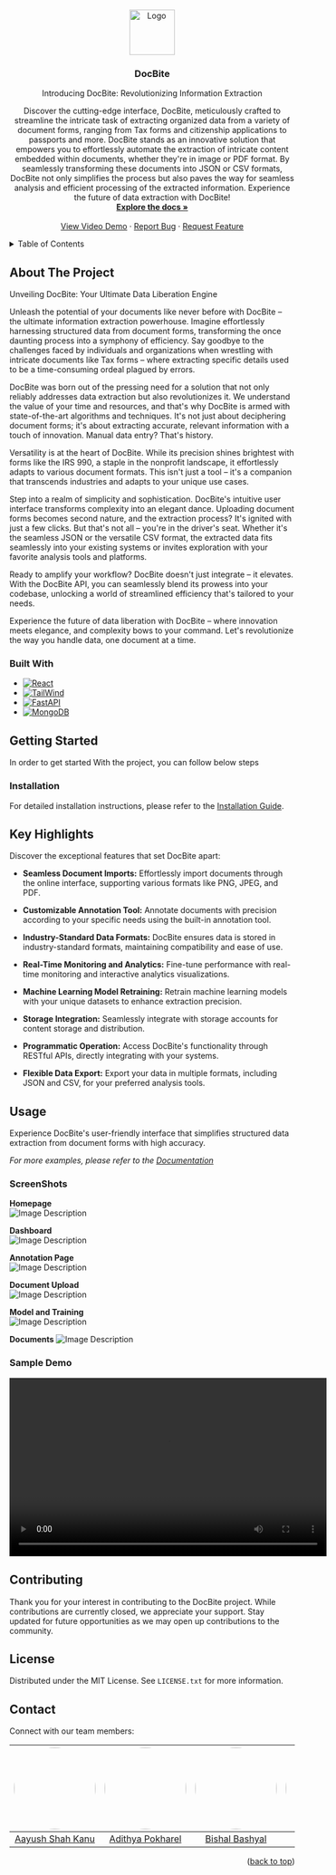 <!-- Improved compatibility of back to top link: See: https://github.com/othneildrew/Best-README-Template/pull/73 -->

<a name="readme-top"></a>

<!-- 
*** Thanks for checking out the Best-README-Template. If you have a suggestion
*** that would make this better, please fork the repo and create a pull request
*** or simply open an issue with the tag "enhancement".
*** Don't forget to give the project a star!
*** Thanks again! Now go create something AMAZING! :D -->


<!-- PROJECT SHIELDS -->

<!-- *** I'm using markdown "reference style" links for readability.
*** Reference links are enclosed in brackets [ ] instead of parentheses ( ).
*** See the bottom of this document for the declaration of the reference variables
*** for contributors-url, forks-url, etc. This is an optional, concise syntax you may use.
*** https://www.markdownguide.org/basic-syntax/#reference-style-links -->


<!-- [![Contributors][contributors-shield]][contributors-url]
[![Forks][forks-shield]][forks-url]
[![Stargazers][stars-shield]][stars-url]
[![Issues][issues-shield]][issues-url]
[![MIT License][license-shield]][license-url]
[![LinkedIn][linkedin-shield]][linkedin-url] -->

<!-- PROJECT LOGO -->
<br />
<div align="center">
  <a href="https://github.com/othneildrew/Best-README-Template">
    <img src="Screenshots/docbite.png" alt="Logo" width="80" height="80">
  </a>

  <h3 align="center">DocBite</h3>

  <p align="center">
    Introducing DocBite: Revolutionizing Information Extraction

Discover the cutting-edge interface, DocBite, meticulously crafted to streamline the intricate task of extracting organized data from a variety of document forms, ranging from Tax forms and citizenship applications to passports and more. DocBite stands as an innovative solution that empowers you to effortlessly automate the extraction of intricate content embedded within documents, whether they're in image or PDF format. By seamlessly transforming these documents into JSON or CSV formats, DocBite not only simplifies the process but also paves the way for seamless analysis and efficient processing of the extracted information. Experience the future of data extraction with DocBite!
    <br />
    <a href="https://github.com/Aayushshah196/Docbite-Docs/"><strong>Explore the docs »</strong></a>
    <br />
    <br />
    <a href="#sample-demo">View Video Demo</a>
    ·
    <a href="https://github.com/Aayushshah196/Docbite-Docs/issues">Report Bug</a>
    ·
    <a href="https://github.com/Aayushshah196/Docbite-Docs/issues">Request Feature</a>
  </p>
</div>

<!-- TABLE OF CONTENTS -->
<details>
  <summary>Table of Contents</summary>
  <ol>
    <li>
      <a href="#about-the-project">About The Project</a>
      <ul>
        <li><a href="#built-with">Built With</a></li>
      </ul>
    </li>
    <li>
      <a href="#getting-started">Getting Started</a>
      <ul>
        <li><a href="#prerequisites">Prerequisites</a></li>
        <li><a href="#installation">Installation</a></li>
      </ul>
    </li>
    <li><a href="#usage">Usage</a></li>
    <li><a href="#roadmap">Roadmap</a></li>
    <li><a href="#contributing">Contributing</a></li>
    <li><a href="#license">License</a></li>
    <li><a href="#contact">Contact</a></li>
    <li><a href="#acknowledgments">Acknowledgments</a></li>
  </ol>
</details>

<!-- ABOUT THE PROJECT -->

## About The Project


Unveiling DocBite: Your Ultimate Data Liberation Engine

Unleash the potential of your documents like never before with DocBite – the ultimate information extraction powerhouse. Imagine effortlessly harnessing structured data from document forms, transforming the once daunting process into a symphony of efficiency. Say goodbye to the challenges faced by individuals and organizations when wrestling with intricate documents like Tax forms – where extracting specific details used to be a time-consuming ordeal plagued by errors.

DocBite was born out of the pressing need for a solution that not only reliably addresses data extraction but also revolutionizes it. We understand the value of your time and resources, and that's why DocBite is armed with state-of-the-art algorithms and techniques. It's not just about deciphering document forms; it's about extracting accurate, relevant information with a touch of innovation. Manual data entry? That's history.

Versatility is at the heart of DocBite. While its precision shines brightest with forms like the IRS 990, a staple in the nonprofit landscape, it effortlessly adapts to various document formats. This isn't just a tool – it's a companion that transcends industries and adapts to your unique use cases.

Step into a realm of simplicity and sophistication. DocBite's intuitive user interface transforms complexity into an elegant dance. Uploading document forms becomes second nature, and the extraction process? It's ignited with just a few clicks. But that's not all – you're in the driver's seat. Whether it's the seamless JSON or the versatile CSV format, the extracted data fits seamlessly into your existing systems or invites exploration with your favorite analysis tools and platforms.

Ready to amplify your workflow? DocBite doesn't just integrate – it elevates. With the DocBite API, you can seamlessly blend its prowess into your codebase, unlocking a world of streamlined efficiency that's tailored to your needs.

Experience the future of data liberation with DocBite – where innovation meets elegance, and complexity bows to your command. Let's revolutionize the way you handle data, one document at a time.


### Built With

- [![React][React.js]][React-url]
- [![TailWind][TailWind.com]][TailWind-url]
- [![FastAPI][FastAPI.com]][FastAPI-url]
- [![MongoDB][MongoDB]][MongoDB-url]


<!-- GETTING STARTED -->

## Getting Started

In order to get started With the project, you can follow below steps

### Installation

For detailed installation instructions, please refer to the [Installation Guide](docs/InstallationGuide.md).


<!-- KEY HIGHLIGHTS -->

## Key Highlights

Discover the exceptional features that set DocBite apart:

- **Seamless Document Imports:** Effortlessly import documents through the online interface, supporting various formats like PNG, JPEG, and PDF.

- **Customizable Annotation Tool:** Annotate documents with precision according to your specific needs using the built-in annotation tool.

- **Industry-Standard Data Formats:** DocBite ensures data is stored in industry-standard formats, maintaining compatibility and ease of use.

- **Real-Time Monitoring and Analytics:** Fine-tune performance with real-time monitoring and interactive analytics visualizations.

- **Machine Learning Model Retraining:** Retrain machine learning models with your unique datasets to enhance extraction precision.

- **Storage Integration:** Seamlessly integrate with storage accounts for content storage and distribution.

- **Programmatic Operation:** Access DocBite's functionality through RESTful APIs, directly integrating with your systems.

- **Flexible Data Export:** Export your data in multiple formats, including JSON and CSV, for your preferred analysis tools.


<!-- USAGE EXAMPLES --> 

## Usage
Experience DocBite's user-friendly interface that simplifies structured data extraction from document forms with high accuracy.

_For more examples, please refer to the [Documentation](https://example.com)_

### ScreenShots

**Homepage** <br>
![Image Description](Screenshots/Homepage.png)

**Dashboard**<br>
![Image Description](Screenshots/dashboard.png)

**Annotation Page**<br>
![Image Description](Screenshots/annotationpage.png)

**Document Upload** <br>
![Image Description](Screenshots/documentUpload.png)

**Model and Training**<br>
![Image Description](Screenshots/Model%20and%20Training.png)

**Documents**
![Image Description](Screenshots/Documents.png)


### Sample Demo

<video width="560" height="315" controls>
  <source src="./screenshots/demo.mp4" type="video/mp4">
  Your browser does not support the video tag.
</video>



<!-- CONTRIBUTING -->

## Contributing

Thank you for your interest in contributing to the DocBite project. While contributions are currently closed, we appreciate your support. Stay updated for future opportunities as we may open up contributions to the community.

<!-- 1. Fork the Project
2. Create your Feature Branch (`git checkout -b feature/AmazingFeature`)
3. Commit your Changes (`git commit -m 'Add some AmazingFeature'`)
4. Push to the Branch (`git push origin feature/AmazingFeature`)
5. Open a Pull Request -->


<!-- LICENSE -->

## License

Distributed under the MIT License. See `LICENSE.txt` for more information.


<!-- CONTACT -->

## Contact

Connect with our team members:

<div align="center">

| <a href = "https://github.com/Aayushshah196"><img src = "https://avatars.githubusercontent.com/u/50726045?v=4" width="144" style="border-radius:50%"></a> | <a href = "https://github.com/ADI13579"><img src = "https://media.licdn.com/dms/image/D5603AQF3WCHHbk2HVA/profile-displayphoto-shrink_200_200/0/1676447468869?e=1709164800&v=beta&t=qDRosANaTQZDF28UIBGODLjYI6z4_w4t8EsJXv5EdRE" width="144" style="border-radius:50%"></a> | <a href = "https://github.com/bishalbashyal33"><img src = "https://avatars.githubusercontent.com/u/63231700?v=4" width="144" style="border-radius:50%"></a> | <a href = "https://github.com/JanakSharma2055"><img src = "https://avatars.githubusercontent.com/u/60380225?v=4" width="144" style="border-radius:50%"></a> |
| :-: | :-: | :-: | :-: |
| [Aayush Shah Kanu](https://www.linkedin.com/in/aayush-shah-kanu) |[Adithya Pokharel](https://www.linkedin.com/in/adi13579/) | [Bishal Bashyal](https://www.linkedin.com/in/bishal-bashyal-80a261184/) | [Janak Sharma](https://www.linkedin.com/in/janaksharma/) |

</div>

<p align="right">(<a href="#readme-top">back to top</a>)</p>



<!-- ACKNOWLEDGMENTS -->
<!--
## Acknowledgments


<!-- MARKDOWN LINKS & IMAGES -->
<!-- https://www.markdownguide.org/basic-syntax/#reference-style-links -->

[contributors-shield]: https://img.shields.io/github/contributors/othneildrew/Best-README-Template.svg?style=for-the-badge
[contributors-url]: https://github.com/othneildrew/Best-README-Template/graphs/contributors
[forks-shield]: https://img.shields.io/github/forks/othneildrew/Best-README-Template.svg?style=for-the-badge
[forks-url]: https://github.com/othneildrew/Best-README-Template/network/members
[stars-shield]: https://img.shields.io/github/stars/othneildrew/Best-README-Template.svg?style=for-the-badge
[stars-url]: https://github.com/othneildrew/Best-README-Template/stargazers
[issues-shield]: https://img.shields.io/github/issues/othneildrew/Best-README-Template.svg?style=for-the-badge
[issues-url]: https://github.com/othneildrew/Best-README-Template/issues
[license-shield]: https://img.shields.io/github/license/othneildrew/Best-README-Template.svg?style=for-the-badge
[license-url]: https://github.com/othneildrew/Best-README-Template/blob/master/LICENSE.txt
[linkedin-shield]: https://img.shields.io/badge/-LinkedIn-black.svg?style=for-the-badge&logo=linkedin&colorB=555
[linkedin-url]: https://linkedin.com/in/othneildrew
[product-screenshot]: images/screenshot.png
[Next.js]: https://img.shields.io/badge/next.js-000000?style=for-the-badge&logo=nextdotjs&logoColor=white
[Next-url]: https://nextjs.org/
[React.js]: https://img.shields.io/badge/React-20232A?style=for-the-badge&logo=react&logoColor=61DAFB
[React-url]: https://reactjs.org/
[FastAPI.com]: https://img.shields.io/badge/FastAPI-005571?style=for-the-badge&logo=fastapi
[FastAPI-URL]: https://fastapi.tiangolo.com/lo/
[TailWind.com]: https://img.shields.io/badge/tailwindcss-%2338B2AC.svg?style=for-the-badge&logo=tailwind-css&logoColor=white
[TailWind-url]: https://tailwindcss.com/
[MongoDB]: https://img.shields.io/badge/MongoDB-%234ea94b.svg?style=for-the-badge&logo=mongodb&logoColor=white
[MongoDB-url]: https://www.mongodb.com/
